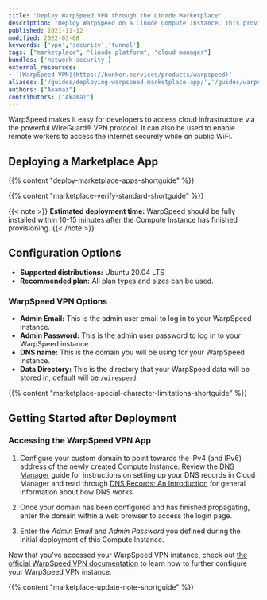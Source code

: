 ```yaml
---
title: "Deploy WarpSpeed VPN through the Linode Marketplace"
description: "Deploy WarpSpeed on a Linode Compute Instance. This provides you with one of the fastest, easiest to use, and most secure VPN gateway software."
published: 2021-11-12
modified: 2022-03-08
keywords: ['vpn','security','tunnel']
tags: ["marketplace", "linode platform", "cloud manager"]
bundles: ['network-security']
external_resources:
- '[WarpSpeed VPN](https://bunker.services/products/warpspeed)'
aliases: ['/guides/deploying-warpspeed-marketplace-app/','/guides/warpspeed-marketplace-app/']
authors: ["Akamai"]
contributors: ["Akamai"]
---
```


WarpSpeed makes it easy for developers to access cloud infrastructure via the powerful WireGuard® VPN protocol. It can also be used to enable remote workers to access the internet securely while on public WiFi.

## Deploying a Marketplace App

{{% content "deploy-marketplace-apps-shortguide" %}}

{{% content "marketplace-verify-standard-shortguide" %}}

{{< note >}}
**Estimated deployment time:** WarpSpeed should be fully installed within 10-15 minutes after the Compute Instance has finished provisioning.
{{< /note >}}

## Configuration Options

- **Supported distributions:** Ubuntu 20.04 LTS
- **Recommended plan:** All plan types and sizes can be used.

### WarpSpeed VPN Options

- **Admin Email:** This is the admin user email to log in to your WarpSpeed instance.
- **Admin Password:** This is the admin user password to log in to your WarpSpeed instance.
- **DNS name:** This is the domain you will be using for your WarpSpeed instance.
- **Data Directory:** This is the directory that your WarpSpeed data will be stored in, default will be `/wirespeed`.

{{% content "marketplace-special-character-limitations-shortguide" %}}

## Getting Started after Deployment

### Accessing the WarpSpeed VPN App

1.  Configure your custom domain to point towards the IPv4 (and IPv6) address of the newly created Compute Instance. Review the [DNS Manager](/docs/products/networking/dns-manager/) guide for instructions on setting up your DNS records in Cloud Manager and read through [DNS Records: An Introduction](/docs/guides/dns-overview/) for general information about how DNS works.

1.  Once your domain has been configured and has finished propagating, enter the domain within a web browser to access the login page.

1.  Enter the *Admin Email* and *Admin Password* you defined during the initial deployment of this Compute Instance.

Now that you’ve accessed your WarpSpeed VPN instance, check out [the official WarpSpeed VPN documentation](https://bunker.services/products/warpspeed/install-linode) to learn how to further configure your WarpSpeed VPN instance.

{{% content "marketplace-update-note-shortguide" %}}